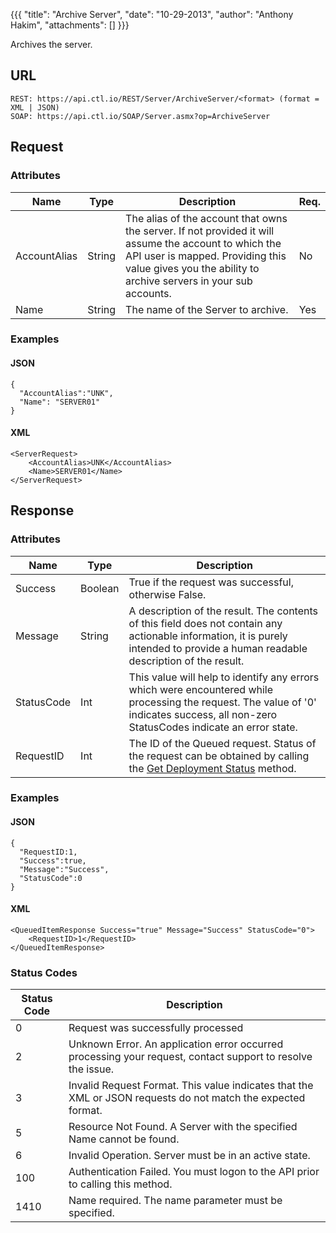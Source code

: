 {{{
  "title": "Archive Server",
  "date": "10-29-2013",
  "author": "Anthony Hakim",
  "attachments": []
}}}

Archives the server.

## URL

    REST: https://api.ctl.io/REST/Server/ArchiveServer/<format> (format = XML | JSON)
    SOAP: https://api.ctl.io/SOAP/Server.asmx?op=ArchiveServer

## Request

### Attributes

| Name | Type | Description | Req. |
| --- | --- | --- | --- |
| AccountAlias | String | The alias of the account that owns the server. If not provided it will assume the account to which the API user is mapped. Providing this value gives you the ability to archive servers in your sub accounts. | No |
| Name | String | The name of the Server to archive. | Yes |

### Examples

#### JSON

    {
      "AccountAlias":"UNK",
      "Name": "SERVER01"
    }

#### XML

    <ServerRequest>
        <AccountAlias>UNK</AccountAlias>
        <Name>SERVER01</Name>
    </ServerRequest>

## Response

### Attributes

| Name | Type | Description |
| --- | --- | --- |
| Success | Boolean | True if the request was successful, otherwise False. |
| Message | String | A description of the result. The contents of this field does not contain any actionable information, it is purely intended to provide a human readable description of the result. |
| StatusCode | Int | This value will help to identify any errors which were encountered while processing the request. The value of '0' indicates success, all non-zero StatusCodes indicate an error state. |
| RequestID | Int | The ID of the Queued request. Status of the request can be obtained by calling the [Get Deployment Status](../Blueprint/get-deployment-status.md) method. |

### Examples

#### JSON

    {
      "RequestID:1,
      "Success":true,
      "Message":"Success",
      "StatusCode":0
    }

#### XML

    <QueuedItemResponse Success="true" Message="Success" StatusCode="0">
        <RequestID>1</RequestID>
    </QueuedItemResponse>


### Status Codes

| Status Code | Description |
| --- | --- |
| 0 | Request was successfully processed |
| 2 | Unknown Error.  An application error occurred processing your request, contact support to resolve the issue. |
| 3 | Invalid Request Format. This value indicates that the XML or JSON requests do not match the expected format. |
| 5 | Resource Not Found.  A Server with the specified Name cannot be found. |
| 6 | Invalid Operation.  Server must be in an active state. |
| 100 | Authentication Failed.  You must logon to the API prior to calling this method. |
| 1410 | Name required.  The name parameter must be specified. |
